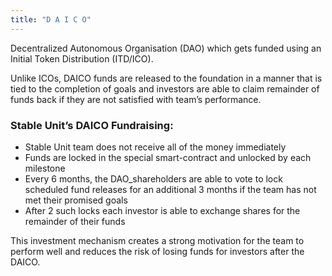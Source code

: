 ```yaml
---
title: "D A I C O"
---
```

Decentralized Autonomous Organisation (DAO) which gets funded using an Initial Token Distribution (ITD/ICO).

Unlike ICOs, DAICO funds are released to the foundation in a manner that is tied to the completion of goals and investors are able to claim remainder of funds back if they are not satisfied with team’s performance.

### Stable Unit’s DAICO Fundraising:
- Stable Unit team does not receive all of the money immediately
- Funds are locked in the special smart-contract and unlocked by each milestone
- Every 6 months, the DAO_shareholders are able to vote to lock scheduled fund releases for an additional 3 months if the team has not met their promised goals
- After 2 such locks each investor is able to exchange shares for the remainder of their funds

This investment mechanism creates a strong motivation for the team to perform well and reduces the risk of losing funds for investors after the DAICO.
